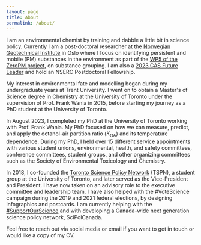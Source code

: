 ```yaml
---
layout: page
title: About
permalink: /about/
---
```


I am an environmental chemist by training and dabble a little bit in science policy. Currently I am a post-doctoral researcher at the [Norwegian Geotechnical Institute](https://www.ngi.no/eng) in Oslo where I focus on identifying persistent and mobile (PM) substances in the environment as part of the [WP5 of the ZeroPM project](https://zeropm.eu/wp5-substance-grouping/), on substance grouping. I am also a [2023 CAS Future Leader](https://www.cas.org/about/futureleaders/2023-gallery) and hold an NSERC Postdoctoral Fellowship.

My interest in environmental fate and modelling began during my undergraduate years at Trent University. I went on to obtain a  Master's of Science degree in Chemistry at the University of Toronto under the supervision of Prof. Frank Wania in 2015, before starting my journey as a PhD student at the University of Toronto.

In August 2023, I completed my PhD at the University of Toronto working with Prof. Frank Wania. My PhD focused on how we can measure, predict, and apply the octanol-air partition ratio (*K*<sub>OA</sub>) and its temperature dependence. During my PhD, I held over 15 different service appointments with various student unions, environmental, health, and safety committees, conference committees, student groups, and other organizing committees such as the Society of Environmental Toxicology and Chemistry.

In 2018, I co-founded the [Toronto Science Policy Network](https://tspn.ca) (TSPN), a student group at the University of Toronto, and later served as the Vice-President and President. I have now taken on an advisory role to the executive committee and leadership team. I have also helped with the #VoteScience campaign during the 2019 and 2021 federal elections, by designing infographics and postcards. I am currently helping with the [#SupportOurScience](http://supportourscience.ca/) and with developing a Canada-wide next generation science policy network, SciPolCanada.

Feel free to reach out via social media or email if you want to get in touch or would like a copy of my CV.